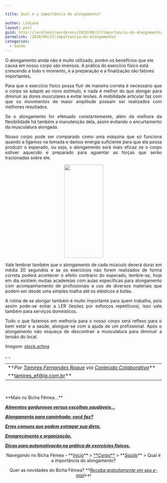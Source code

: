 ```yaml
---

title: Qual é a importância do alongamento?

author: Lidiane
layout: post
guid: http://localhost/wordpress/2010/08/27/importancia-do-alongamento/
permalink: /2010/08/27/importancia-do-alongamento/
categories:
  - Saúde
---
```

O alongamento ainda não é muito utilizado, porém os benefícios que ele causa em nosso corpo são imensos. A prática do exercício físico está crescendo a todo o momento, e a preparação e a finalização são fatores importantes.

<p style="text-align: justify;">
  Para que o exercício físico possa fluir de maneira correta é necessário que o corpo se adapte ao novo estímulo, e nada é melhor do que alongar para diminuir as dores musculares e evitar lesões. A mobilidade articular faz com que os movimentos de maior amplitude possam ser realizados com melhores resultados.
</p>

<!--more-->

<p style="text-align: justify;">
  Se o alongamento for efetuado constantemente, além da melhora da flexibilidade há também a manutenção dela, assim evitando o encurtamento da musculatura alongada.
</p>

<p style="text-align: justify;">
  Nosso corpo pode ser comparado como uma máquina que só funciona quando a ligamos na tomada e damos energia suficiente para que ela possa produzir o esperado, ou seja, o alongamento será mais eficaz se o corpo estiver aquecido e preparado para aguentar as forças que serão tracionadas sobre ele.
</p>

<p style="text-align: center;">
  <a href="http://www.trololodemulher.com.br/blog/wp-content/uploads/2010/08/alongamento.jpg"><img class="size-medium wp-image-5100 aligncenter" title="alongamento" src="http://www.trololodemulher.com.br/blog/wp-content/uploads/2010/08/alongamento-125x300.jpg" alt="" width="125" height="300" /></a>
</p>

<p style="text-align: justify;">
  Vale lembrar também que o alongamento de cada músculo deverá durar em média 20 segundos e se os exercícios não forem realizados de forma correta poderá acontecer o efeito contrario do esperado, lembre-se, hoje em dia existem muitas academias com aulas específicas para alongamento com acompanhamento de profissionais e uso de diversos materiais que podem ser desde uma simples toalha até os elásticos e bolas.
</p>

<p style="text-align: justify;">
  A rotina de se alongar também é muito importante para quem trabalha, pois assim pode-se evitar a LER (lesões por esforços repetitivos), isso vale também para serviços domésticos.
</p>

<p style="text-align: justify;">
  Tudo o que fazemos em melhoria para o nosso corpo será reflexo para o bem estar e a saúde, alongue-se com a ajuda de um profissional. Após o alongamento não esqueça de descontrair a musculatura para diminuir a tensão do local.
</p>

_Imagem:_ <a href="http://www.sxc.hu/" target="_blank"><em>stock.xchng</em></a>

_ _

<table border="0" cellspacing="0" cellpadding="0" width="600">
  <tr>
    <td width="600" valign="top">
      **<em>Por <a href="http://www.trololodemulher.com.br/category/bicha-femea-colaboradora/tamires-roque/" target="_self">Tamires Fernandes Roque</a> via <a href="http://www.trololodemulher.com.br/para-voce/conteudo-colaborativo/" target="_self">Conteúdo Colaborativo</a></em>**
    </td>
  </tr>
  
  <tr>
    <td width="600" valign="top">
      **<a href="mailto:tamires_ef@ig.com.br">tamires_ef@ig.com.br</a>**
    </td>
  </tr>
</table>

 

<p style="text-align: left;">
  **Mais no Bicha Fêmea…**
</p>

**_[Alimentos gordurosos versus escolhas saudáveis…](http://www.trololodemulher.com.br/2010/05/28/escolha-alimentos-saudaveis/)_**

**_[Alongamento para caminhada: você faz?](http://www.trololodemulher.com.br/2010/03/05/alongamento-caminhada/)_**

**_[Erros comuns que podem estragar sua dieta.](http://www.trololodemulher.com.br/2010/02/02/dieta/)_**

**_[Emagrecimento e organização.](http://www.trololodemulher.com.br/2010/01/26/emagrecimento/)_**

**_[Dicas para automotivação na prática de exercícios físicos.](http://www.trololodemulher.com.br/2009/12/28/dicas-exercicios-fisicos/)_**

<p style="text-align: center;">
  Navegando no Bicha Fêmea – **<em><a href="http://www.trololodemulher.com.br/">Início</a></em>** > <a href="http://www.trololodemulher.com.br/corpo/">**<em>Corpo</em>**</a> > **<em><a href="http://www.trololodemulher.com.br/category/do-corpo/saude/">Saúde</a></em>** > Qual é a importância do alongamento?
</p>

<p style="text-align: center;">
  Quer as novidades do Bicha Fêmea? **<em><a href="http://feedburner.google.com/fb/a/mailverify?uri=blogbichafemea&loc=pt_BR">Receba gratuitamente em seu e-mail</a></em>**!
</p>